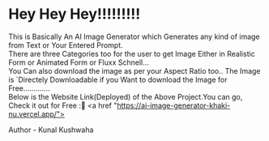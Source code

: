 # Hey Hey Hey!!!!!!!!!

This is Basically An AI Image Generator which Generates any kind of image from Text or Your Entered Prompt.<br>
There are three Categories too for the user to get Image Either in Realistic Form or Animated Form or Fluxx Schnell...
<br>
You Can also download the image as per your Aspect Ratio too..
The Image is `Directely Downloadable if you Want to download the Image for Free.............<br>
Below is the Website Link(Deployed) of the Above Project.You can go, Check it out for Free :🙌
<a href "https://ai-image-generator-khaki-nu.vercel.app/"></a>

Author - Kunal Kushwaha
